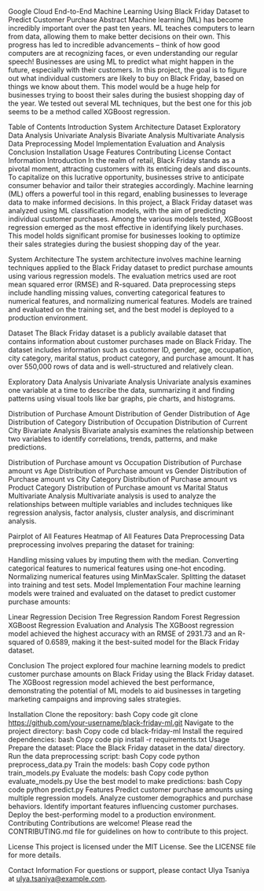 Google Cloud End-to-End Machine Learning Using Black Friday Dataset to Predict Customer Purchase
Abstract
Machine learning (ML) has become incredibly important over the past ten years. ML teaches computers to learn from data, allowing them to make better decisions on their own. This progress has led to incredible advancements – think of how good computers are at recognizing faces, or even understanding our regular speech! Businesses are using ML to predict what might happen in the future, especially with their customers. In this project, the goal is to figure out what individual customers are likely to buy on Black Friday, based on things we know about them. This model would be a huge help for businesses trying to boost their sales during the busiest shopping day of the year. We tested out several ML techniques, but the best one for this job seems to be a method called XGBoost regression.

Table of Contents
Introduction
System Architecture
Dataset
Exploratory Data Analysis
Univariate Analysis
Bivariate Analysis
Multivariate Analysis
Data Preprocessing
Model Implementation
Evaluation and Analysis
Conclusion
Installation
Usage
Features
Contributing
License
Contact Information
Introduction
In the realm of retail, Black Friday stands as a pivotal moment, attracting customers with its enticing deals and discounts. To capitalize on this lucrative opportunity, businesses strive to anticipate consumer behavior and tailor their strategies accordingly. Machine learning (ML) offers a powerful tool in this regard, enabling businesses to leverage data to make informed decisions. In this project, a Black Friday dataset was analyzed using ML classification models, with the aim of predicting individual customer purchases. Among the various models tested, XGBoost regression emerged as the most effective in identifying likely purchases. This model holds significant promise for businesses looking to optimize their sales strategies during the busiest shopping day of the year.

System Architecture
The system architecture involves machine learning techniques applied to the Black Friday dataset to predict purchase amounts using various regression models. The evaluation metrics used are root mean squared error (RMSE) and R-squared. Data preprocessing steps include handling missing values, converting categorical features to numerical features, and normalizing numerical features. Models are trained and evaluated on the training set, and the best model is deployed to a production environment.

Dataset
The Black Friday dataset is a publicly available dataset that contains information about customer purchases made on Black Friday. The dataset includes information such as customer ID, gender, age, occupation, city category, marital status, product category, and purchase amount. It has over 550,000 rows of data and is well-structured and relatively clean.

Exploratory Data Analysis
Univariate Analysis
Univariate analysis examines one variable at a time to describe the data, summarizing it and finding patterns using visual tools like bar graphs, pie charts, and histograms.

Distribution of Purchase Amount
Distribution of Gender
Distribution of Age
Distribution of Category
Distribution of Occupation
Distribution of Current City
Bivariate Analysis
Bivariate analysis examines the relationship between two variables to identify correlations, trends, patterns, and make predictions.

Distribution of Purchase amount vs Occupation
Distribution of Purchase amount vs Age
Distribution of Purchase amount vs Gender
Distribution of Purchase amount vs City Category
Distribution of Purchase amount vs Product Category
Distribution of Purchase amount vs Marital Status
Multivariate Analysis
Multivariate analysis is used to analyze the relationships between multiple variables and includes techniques like regression analysis, factor analysis, cluster analysis, and discriminant analysis.

Pairplot of All Features
Heatmap of All Features
Data Preprocessing
Data preprocessing involves preparing the dataset for training:

Handling missing values by imputing them with the median.
Converting categorical features to numerical features using one-hot encoding.
Normalizing numerical features using MinMaxScaler.
Splitting the dataset into training and test sets.
Model Implementation
Four machine learning models were trained and evaluated on the dataset to predict customer purchase amounts:

Linear Regression
Decision Tree Regression
Random Forest Regression
XGBoost Regression
Evaluation and Analysis
The XGBoost regression model achieved the highest accuracy with an RMSE of 2931.73 and an R-squared of 0.6589, making it the best-suited model for the Black Friday dataset.

Conclusion
The project explored four machine learning models to predict customer purchase amounts on Black Friday using the Black Friday dataset. The XGBoost regression model achieved the best performance, demonstrating the potential of ML models to aid businesses in targeting marketing campaigns and improving sales strategies.

Installation
Clone the repository:
bash
Copy code
git clone https://github.com/your-username/black-friday-ml.git
Navigate to the project directory:
bash
Copy code
cd black-friday-ml
Install the required dependencies:
bash
Copy code
pip install -r requirements.txt
Usage
Prepare the dataset:
Place the Black Friday dataset in the data/ directory.
Run the data preprocessing script:
bash
Copy code
python preprocess_data.py
Train the models:
bash
Copy code
python train_models.py
Evaluate the models:
bash
Copy code
python evaluate_models.py
Use the best model to make predictions:
bash
Copy code
python predict.py
Features
Predict customer purchase amounts using multiple regression models.
Analyze customer demographics and purchase behaviors.
Identify important features influencing customer purchases.
Deploy the best-performing model to a production environment.
Contributing
Contributions are welcome! Please read the CONTRIBUTING.md file for guidelines on how to contribute to this project.

License
This project is licensed under the MIT License. See the LICENSE file for more details.

Contact Information
For questions or support, please contact Ulya Tsaniya at ulya.tsaniya@example.com.

